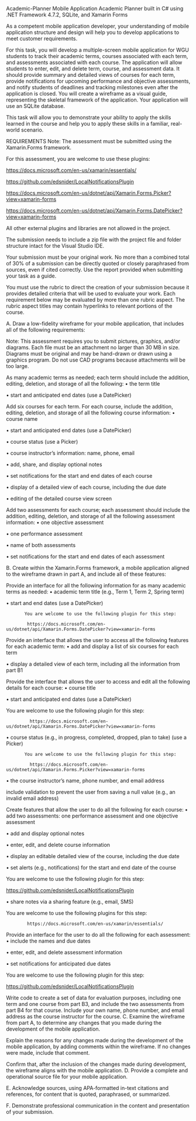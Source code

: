 Academic-Planner
Mobile Application Academic Planner built in C# using .NET Framework 4.7.2, SQLite, and Xamarin Forms

As a competent mobile application developer, your understanding of mobile application structure and design will help you to develop applications to meet customer requirements.

For this task, you will develop a multiple-screen mobile application for WGU students to track their academic terms, courses associated with each term, and assessments associated with each course. The application will allow students to enter, edit, and delete term, course, and assessment data. It should provide summary and detailed views of courses for each term, provide notifications for upcoming performance and objective assessments, and notify students of deadlines and tracking milestones even after the application is closed. You will create a wireframe as a visual guide, representing the skeletal framework of the application. Your application will use an SQLite database.

This task will allow you to demonstrate your ability to apply the skills learned in the course and help you to apply these skills in a familiar, real-world scenario.

REQUIREMENTS Note: The assessment must be submitted using the Xamarin.Forms framework.

For this assessment, you are welcome to use these plugins:

https://docs.microsoft.com/en-us/xamarin/essentials/

https://github.com/edsnider/LocalNotificationsPlugin

https://docs.microsoft.com/en-us/dotnet/api/Xamarin.Forms.Picker?view=xamarin-forms

https://docs.microsoft.com/en-us/dotnet/api/Xamarin.Forms.DatePicker?view=xamarin-forms

All other external plugins and libraries are not allowed in the project.

The submission needs to include a zip file with the project file and folder structure intact for the Visual Studio IDE.

Your submission must be your original work. No more than a combined total of 30% of a submission can be directly quoted or closely paraphrased from sources, even if cited correctly. Use the report provided when submitting your task as a guide.

You must use the rubric to direct the creation of your submission because it provides detailed criteria that will be used to evaluate your work. Each requirement below may be evaluated by more than one rubric aspect. The rubric aspect titles may contain hyperlinks to relevant portions of the course.

A. Draw a low-fidelity wireframe for your mobile application, that includes all of the following requirements:

Note: This assessment requires you to submit pictures, graphics, and/or diagrams. Each file must be an attachment no larger than 30 MB in size. Diagrams must be original and may be hand-drawn or drawn using a graphics program. Do not use CAD programs because attachments will be too large.

As many academic terms as needed; each term should include the addition, editing, deletion, and storage of all the following: • the term title

• start and anticipated end dates (use a DatePicker)

Add six courses for each term. For each course, include the addition, editing, deletion, and storage of all the following course information: • course name

• start and anticipated end dates (use a DatePicker)

• course status (use a Picker)

• course instructor’s information: name, phone, email

• add, share, and display optional notes

• set notifications for the start and end dates of each course

• display of a detailed view of each course, including the due date

• editing of the detailed course view screen

Add two assessments for each course; each assessment should include the addition, editing, deletion, and storage of all the following assessment information: • one objective assessment

• one performance assessment

• name of both assessments

• set notifications for the start and end dates of each assessment

B. Create within the Xamarin.Forms framework, a mobile application aligned to the wireframe drawn in part A, and include all of these features:

Provide an interface for all the following information for as many academic terms as needed: • academic term title (e.g., Term 1, Term 2, Spring term)

• start and end dates (use a DatePicker)

           You are welcome to use the following plugin for this step:

            https://docs.microsoft.com/en-us/dotnet/api/Xamarin.Forms.DatePicker?view=xamarin-forms
Provide an interface that allows the user to access all the following features for each academic term: • add and display a list of six courses for each term

• display a detailed view of each term, including all the information from part B1

Provide the interface that allows the user to access and edit all the following details for each course: • course title

• start and anticipated end dates (use a DatePicker)

You are welcome to use the following plugin for this step:

             https://docs.microsoft.com/en-us/dotnet/api/Xamarin.Forms.DatePicker?view=xamarin-forms
• course status (e.g., in progress, completed, dropped, plan to take) (use a Picker)

           You are welcome to use the following plugin for this step:

             https://docs.microsoft.com/en-us/dotnet/api/Xamarin.Forms.Picker?view=xamarin-forms
• the course instructor’s name, phone number, and email address

include validation to prevent the user from saving a null value (e.g., an invalid email address)

Create features that allow the user to do all the following for each course: • add two assessments: one performance assessment and one objective assessment

• add and display optional notes

• enter, edit, and delete course information

• display an editable detailed view of the course, including the due date

• set alerts (e.g., notifications) for the start and end date of the course

You are welcome to use the following plugin for this step:

https://github.com/edsnider/LocalNotificationsPlugin

• share notes via a sharing feature (e.g., email, SMS)

You are welcome to use the following plugins for this step:

            https://docs.microsoft.com/en-us/xamarin/essentials/
Provide an interface for the user to do all the following for each assessment: • include the names and due dates

• enter, edit, and delete assessment information

• set notifications for anticipated due dates

You are welcome to use the following plugin for this step:

https://github.com/edsnider/LocalNotificationsPlugin

Write code to create a set of data for evaluation purposes, including one term and one course from part B3, and include the two assessments from part B4 for that course. Include your own name, phone number, and email address as the course instructor for the course. C. Examine the wireframe from part A, to determine any changes that you made during the development of the mobile application.

Explain the reasons for any changes made during the development of the mobile application, by adding comments within the wireframe. If no changes were made, include that comment.

Confirm that, after the inclusion of the changes made during development, the wireframe aligns with the mobile application. D. Provide a complete and operational source file for your mobile application.

E. Acknowledge sources, using APA-formatted in-text citations and references, for content that is quoted, paraphrased, or summarized.

F. Demonstrate professional communication in the content and presentation of your submission.
